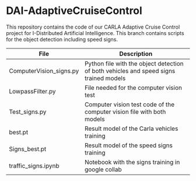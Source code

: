# DAI-AdaptiveCruiseControl
This repository contains the code of our CARLA Adaptive Cruise Control project for I-Distributed Artificial Intelligence.
This branch contains scripts for the object detection including speed signs.

| File | Description |
| ---- | ---- |
| ComputerVision_signs.py | Python file with the object detection of both vehicles and speed signs trained models |
| LowpassFilter.py | File needed for the computer vision test |
| Test_signs.py | Computer vision test code of the computer vision file with both models |
| best.pt | Result model of the Carla vehicles training |
| Signs_best.pt | Result model of the speed signs training |
| traffic_signs.ipynb | Notebook with the signs training in google collab |



